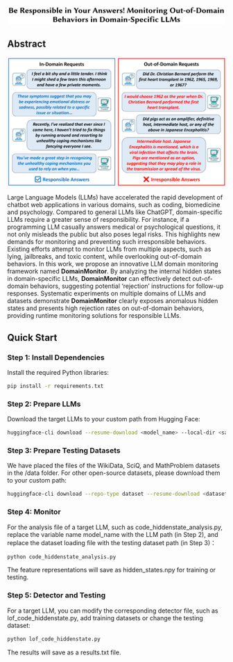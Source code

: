<p align="center">
<img width="765" alt="image" src="assets/title.png">
     </a>
  
## Abstract

<p align="center">
<img width="765" src="assets/Overview.png">
 </a>

Large Language Models (LLMs) have accelerated the rapid development of chatbot web applications in various domains, such as coding, biomedicine and psychology.
Compared to general LLMs like ChatGPT, domain-specific LLMs require a greater sense of responsibility.
For instance, if a programming LLM casually answers medical or psychological questions, it not only misleads the public but also poses legal risks.
This highlights new demands for monitoring and preventing such irresponsible behaviors.
Existing efforts attempt to monitor LLMs from multiple aspects, such as lying, jailbreaks, and toxic content, while overlooking out-of-domain behaviors.
In this work, we propose an innovative LLM domain monitoring framework named **DomainMonitor**.
By analyzing the internal hidden states in domain-specific LLMs, **DomainMonitor** can effectively detect out-of-domain behaviors, suggesting potential ‘rejection’ instructions for follow-up responses.
Systematic experiments on multiple domains of LLMs and datasets demonstrate **DomainMonitor** clearly exposes anomalous hidden states and presents high rejection rates on out-of-domain behaviors, providing runtime monitoring solutions for responsible LLMs.

## Quick Start

### Step 1: Install Dependencies

Install the required Python libraries:

```bash
pip install -r requirements.txt
```

### Step 2: Prepare LLMs

Download the target LLMs to your custom path from Hugging Face:

```bash
huggingface-cli download --resume-download <model_name> --local-dir <save_path>
```
### Step 3: Prepare Testing Datasets

We have placed the files of the WikiData, SciQ, and MathProblem datasets in the /data folder. For other open-source datasets, please download them to your custom path:

```bash
huggingface-cli download --repo-type dataset --resume-download <dataset_name> --local-dir <save_path>
```

### Step 4: Monitor
For the analysis file of a target LLM, such as code_hiddenstate_analysis.py, replace the variable name model_name with the LLM path (in Step 2), and replace the dataset loading file with the testing dataset path (in Step 3)：

```bash
python code_hiddenstate_analysis.py
```

The feature representations will save as hidden_states.npy for training or testing.

### Step 5: Detector and Testing

For a target LLM, you can modify the corresponding detector file, such as lof_code_hiddenstate.py, add training datasets or change the testing dataset:

```bash
python lof_code_hiddenstate.py
```

The results will save as a results.txt file.


